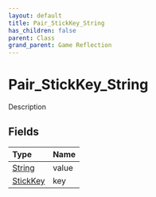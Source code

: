 ```yaml
---
layout: default
title: Pair_StickKey_String
has_children: false
parent: Class
grand_parent: Game Reflection
---
```

# Pair_StickKey_String
Description 

## Fields

| Type | Name |
|:----------|:--------------|
| [String](/riftbreaker-wiki/docs/game-reflection/components/string/) | value |
| [StickKey](/riftbreaker-wiki/docs/game-reflection/classes/stick_key/) | key |

